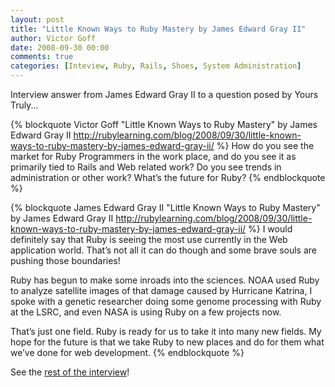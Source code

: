 ```yaml
---
layout: post
title: "Little Known Ways to Ruby Mastery by James Edward Gray II"
author: Victor Goff
date: 2008-09-30 00:00
comments: true
categories: [Inteview, Ruby, Rails, Shoes, System Administration]
---
```

Interview answer from James Edward Gray II to a question posed by Yours Truly... <!-- more -->

{% blockquote Victor Goff "Little Known Ways to Ruby Mastery" by James Edward Gray II http://rubylearning.com/blog/2008/09/30/little-known-ways-to-ruby-mastery-by-james-edward-gray-ii/ %}
How do you see the market for Ruby Programmers in the work place, and do you see it as primarily tied to Rails and Web related work? Do you see trends in administration or other work? What’s the future for Ruby?
{% endblockquote %}

{% blockquote James Edward Gray II "Little Known Ways to Ruby Mastery" by James Edward Gray II http://rubylearning.com/blog/2008/09/30/little-known-ways-to-ruby-mastery-by-james-edward-gray-ii/ %}
I would definitely say that Ruby is seeing the most use currently in the Web application world. That’s not all it can do though and some brave souls are pushing those boundaries!

Ruby has begun to make some inroads into the sciences. NOAA used Ruby to analyze satellite images of that damage caused by Hurricane Katrina, I spoke with a genetic researcher doing some genome processing with Ruby at the LSRC, and even NASA is using Ruby on a few projects now.

That’s just one field. Ruby is ready for us to take it into many new fields. My hope for the future is that we take Ruby to new places and do for them what we’ve done for web development.
{% endblockquote %}

See the [rest of the interview](http://rubylearning.com/blog/2008/09/30/little-known-ways-to-ruby-mastery-by-james-edward-gray-ii/)!

